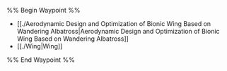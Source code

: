 
%% Begin Waypoint %%
- [[./Aerodynamic Design and Optimization of Bionic Wing Based on Wandering Albatross|Aerodynamic Design and Optimization of Bionic Wing Based on Wandering Albatross]]
- [[./Wing|Wing]]

%% End Waypoint %%

